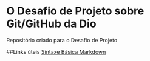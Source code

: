 # O Desafio de Projeto sobre Git/GitHub da Dio
Repositório criado para o Desafio de Projeto 

##Links úteis
[Sintaxe Básica Markdown](https://markdown.net.br/)
